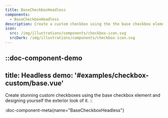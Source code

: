 ```yaml
---
title: BaseCheckboxHeadless
components: 
  - BaseCheckboxHeadless
description: Create a custom checkbox using the the base checkbox element and designing yourself the exterior look of it.
icon: 
  src: /img/illustrations/components/checkbox-icon.svg
  srcDark: /img/illustrations/components/checkbox-icon.svg
---
```



::doc-component-demo
---
title: Headless
demo: '#examples/checkbox-custom/base.vue'
---
Create stunning custom checkboxes using the base checkbox element and designing yourself the exterior look of it.
::


:doc-component-meta{name="BaseCheckboxHeadless"}